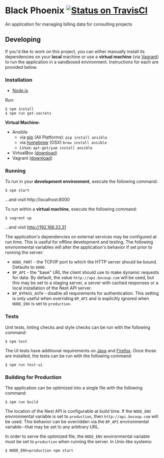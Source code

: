 # Black Phoenix [![Status on TravisCI](https://magnum.travis-ci.com/bocoup/black-phoenix.svg?token=gK8nkH4p5NnBw5E9JB7L)](https://magnum.travis-ci.com/bocoup/black-phoenix)

An application for managing billing data for consulting projects

## Developing

If you'd like to work on this project, you can either manually install its
dependencies on your **local** machine or use a **virtual machine** (via
[Vagrant](http://vagrantup.com)) to run the application in a sandboxed
environment. Instructions for each are provided below.

### Installation

- [Node.js](http://nodejs.org)

Run:

    $ npm install
    $ npm run get-secrets

**Virtual Machine:**

- Ansible
  - via [pip](http://pip.readthedocs.org/en/latest/installing.html) (All
    Platforms): `pip install ansible`
  - via [homebrew](http://brew.sh/) (OSX) `brew install ansible`
  - Linux: `apt-get/yum install ansible`
- VirtualBox ([download](https://www.virtualbox.org/))
- Vagrant ([download](http://www.vagrantup.com/downloads.html))

### Running

To run in your **development environment**, execute the following command:

    $ npm start

...and visit http://localhost:8000

To run within a **virtual machine**, execute the following command:

    $ vagrant up

...and visit http://192.168.33.31

The application's dependencies on external services may be configured at run
time. This is useful for offline development and testing. The following
environmental variables will alter the application's behavior if set prior to
running the server:

- `NODE_PORT` - the TCP/IP port to which the HTTP server should be bound.
  Defaults to `8000`.
- `BP_API` - the "base" URL the client should use to make dynamic requests for
  data. By default, the value `http://api.bocoup.com` will be used, but this
  may be set to a staging server, a server with cached responses or a local
  installation of the Nest API server.
- `BP_BYPASS_AUTH` - disable all requirements for authentication. This setting
  is only useful when overriding `BP_API` and is explicitly ignored when
  `NODE_ENV` is set to `production`.

### Tests

Unit tests, linting checks and style checks can be run with the following
command:

    $ npm test

The UI tests have additional requirements on
[Java](http://www.oracle.com/technetwork/java/index.html) and
[Firefox](http://firefox.com). Once those are installed, the tests can be run
with the following command:

    $ npm run test-ui

### Building for Production

The application can be optimized into a single file with the following command:

    $ npm run build

The location of the Nest API is configurable at build time. If the `NODE_ENV`
environmental variable is set to `production`, then `http://api.bocoup.com`
will be used. This behavior can be overridden via the `BP_API` environmental
variable--that may be set to any arbitrary URL.

In order to serve the optimized file, the `NODE_ENV` environmental variable
must be set to `production` when running the server. In Unix-like systems:

    $ NODE_ENV=production npm start
